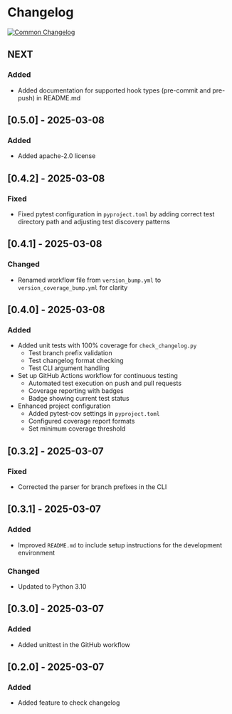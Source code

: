 # Changelog
[![Common Changelog](https://common-changelog.org/badge.svg)](https://common-changelog.org)

## NEXT

### Added

- Added documentation for supported hook types (pre-commit and pre-push) in README.md

## [0.5.0] - 2025-03-08

### Added

- Added apache-2.0 license

## [0.4.2] - 2025-03-08

### Fixed

- Fixed pytest configuration in `pyproject.toml` by adding correct test directory path and adjusting test discovery patterns

## [0.4.1] - 2025-03-08

### Changed

- Renamed workflow file from `version_bump.yml` to `version_coverage_bump.yml` for clarity

## [0.4.0] - 2025-03-08

### Added

- Added unit tests with 100% coverage for `check_changelog.py`
  - Test branch prefix validation
  - Test changelog format checking
  - Test CLI argument handling
- Set up GitHub Actions workflow for continuous testing
  - Automated test execution on push and pull requests
  - Coverage reporting with badges
  - Badge showing current test status
- Enhanced project configuration
  - Added pytest-cov settings in `pyproject.toml`
  - Configured coverage report formats
  - Set minimum coverage threshold

## [0.3.2] - 2025-03-07

### Fixed

- Corrected the parser for branch prefixes in the CLI

## [0.3.1] - 2025-03-07

### Added

- Improved `README.md` to include setup instructions for the development environment

### Changed

- Updated to Python 3.10

## [0.3.0] - 2025-03-07

### Added

- Added unittest in the GitHub workflow

## [0.2.0] - 2025-03-07

### Added

- Added feature to check changelog

